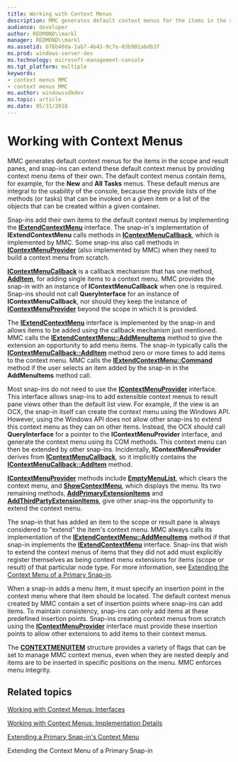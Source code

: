 ```yaml
---
title: Working with Context Menus
description: MMC generates default context menus for the items in the scope and result panes, and snap-ins can extend these default context menus by providing context menu items of their own.
audience: developer
author: REDMOND\\markl
manager: REDMOND\\markl
ms.assetid: b76b40da-1ab7-4b43-9c7e-03b901a6db3f
ms.prod: windows-server-dev
ms.technology: microsoft-management-console
ms.tgt_platform: multiple
keywords:
- context menus MMC
- context menus MMC
ms.author: windowssdkdev
ms.topic: article
ms.date: 05/31/2018
---
```


# Working with Context Menus

MMC generates default context menus for the items in the scope and result panes, and snap-ins can extend these default context menus by providing context menu items of their own. The default context menus contain items, for example, for the **New** and **All Tasks** menus. These default menus are integral to the usability of the console, because they provide lists of the methods (or tasks) that can be invoked on a given item or a list of the objects that can be created within a given container.

Snap-ins add their own items to the default context menus by implementing the [**IExtendContextMenu**](/windows/desktop/api/Mmc/nn-mmc-iextendcontextmenu) interface. The snap-in's implementation of **IExtendContextMenu** calls methods in [**IContextMenuCallback**](/windows/desktop/api/Mmc/nn-mmc-icontextmenucallback), which is implemented by MMC. Some snap-ins also call methods in [**IContextMenuProvider**](/windows/desktop/api/Mmc/nn-mmc-icontextmenuprovider) (also implemented by MMC) when they need to build a context menu from scratch.

[**IContextMenuCallback**](/windows/desktop/api/Mmc/nn-mmc-icontextmenucallback) is a callback mechanism that has one method, [**AddItem**](/windows/desktop/api/Mmc/nf-mmc-icontextmenucallback-additem), for adding single items to a context menu. MMC provides the snap-in with an instance of **IContextMenuCallback** when one is required. Snap-ins should not call **QueryInterface** for an instance of **IContextMenuCallback**, nor should they keep the instance of [**IContextMenuProvider**](/windows/desktop/api/Mmc/nn-mmc-icontextmenuprovider) beyond the scope in which it is provided.

The [**IExtendContextMenu**](/windows/desktop/api/Mmc/nn-mmc-iextendcontextmenu) interface is implemented by the snap-in and allows items to be added using the callback mechanism just mentioned. MMC calls the [**IExtendContextMenu::AddMenuItems**](/windows/desktop/api/Mmc/nf-mmc-iextendcontextmenu-addmenuitems) method to give the extension an opportunity to add menu items. The snap-in typically calls the [**IContextMenuCallback::AddItem**](/windows/desktop/api/Mmc/nf-mmc-icontextmenucallback-additem) method zero or more times to add items to the context menu. MMC calls the [**IExtendContextMenu::Command**](/windows/desktop/api/Mmc/nf-mmc-iextendcontextmenu-command) method if the user selects an item added by the snap-in in the **AddMenuItems** method call.

Most snap-ins do not need to use the [**IContextMenuProvider**](/windows/desktop/api/Mmc/nn-mmc-icontextmenuprovider) interface. This interface allows snap-ins to add extensible context menus to result pane views other than the default list view. For example, if the view is an OCX, the snap-in itself can create the context menu using the Windows API. However, using the Windows API does not allow other snap-ins to extend this context menu as they can on other items. Instead, the OCX should call **QueryInterface** for a pointer to the **IContextMenuProvider** interface, and generate the context menu using its COM methods. This context menu can then be extended by other snap-ins. Incidentally, **IContextMenuProvider** derives from [**IContextMenuCallback**](/windows/desktop/api/Mmc/nn-mmc-icontextmenucallback), so it implicitly contains the [**IContextMenuCallback::AddItem**](/windows/desktop/api/Mmc/nf-mmc-icontextmenucallback-additem) method.

[**IContextMenuProvider**](/windows/desktop/api/Mmc/nn-mmc-icontextmenuprovider) methods include [**EmptyMenuList**](/windows/desktop/api/Mmc/nf-mmc-icontextmenuprovider-emptymenulist), which clears the context menu, and [**ShowContextMenu**](/windows/desktop/api/Mmc/nf-mmc-icontextmenuprovider-showcontextmenu), which displays the menu. Its two remaining methods, [**AddPrimaryExtensionItems**](/windows/desktop/api/Mmc/nf-mmc-icontextmenuprovider-addprimaryextensionitems) and [**AddThirdPartyExtensionItems**](/windows/desktop/api/Mmc/nf-mmc-icontextmenuprovider-addthirdpartyextensionitems), give other snap-ins the opportunity to extend the context menu.

The snap-in that has added an item to the scope or result pane is always considered to "extend" the item's context menu. MMC always calls its implementation of the [**IExtendContextMenu::AddMenuItems**](/windows/desktop/api/Mmc/nf-mmc-iextendcontextmenu-addmenuitems) method if that snap-in implements the [**IExtendContextMenu**](/windows/desktop/api/Mmc/nn-mmc-iextendcontextmenu) interface. Snap-ins that wish to extend the context menus of items that they did not add must explicitly register themselves as being context menu extensions for items (scope or result) of that particular node type. For more information, see [Extending the Context Menu of a Primary Snap-in](extending-a-primary-snap-ins-context-menu.md).

When a snap-in adds a menu item, it must specify an insertion point in the context menu where that item should be located. The default context menus created by MMC contain a set of insertion points where snap-ins can add items. To maintain consistency, snap-ins can only add items at these predefined insertion points. Snap-ins creating context menus from scratch using the [**IContextMenuProvider**](/windows/desktop/api/Mmc/nn-mmc-icontextmenuprovider) interface must provide these insertion points to allow other extensions to add items to their context menus.

The [**CONTEXTMENUITEM**](/windows/desktop/api/Mmc/ns-mmc-_contextmenuitem) structure provides a variety of flags that can be set to manage MMC context menus, even when they are nested deeply and items are to be inserted in specific positions on the menu. MMC enforces menu integrity.

## Related topics

<dl> <dt>

[Working with Context Menus: Interfaces](working-with-context-menus-interfaces.md)
</dt> <dt>

[Working with Context Menus: Implementation Details](working-with-context-menus-implementation-details.md)
</dt> <dt>

[Extending a Primary Snap-in's Context Menu](extending-a-primary-snap-ins-context-menu.md)
</dt> <dt>

Extending the Context Menu of a Primary Snap-in
</dt> </dl>

 

 




